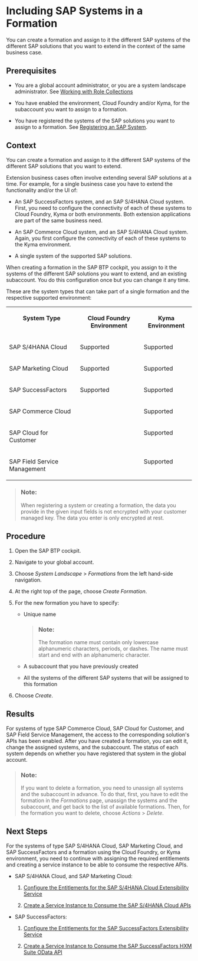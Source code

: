 <!-- loio68b04fa73aa740cb96ed380a85a4761a -->

# Including SAP Systems in a Formation

You can create a formation and assign to it the different SAP systems of the different SAP solutions that you want to extend in the context of the same business case.



<a name="loio68b04fa73aa740cb96ed380a85a4761a__prereq_b4m_xrd_jlb"/>

## Prerequisites

-   You are a global account administrator, or you are a system landscape administrator. See [Working with Role Collections](../50-administration-and-ops/Working_with_Role_Collections_393ea0b.md)

-   You have enabled the environment, Cloud Foundry and/or Kyma, for the subaccount you want to assign to a formation.

-   You have registered the systems of the SAP solutions you want to assign to a formation. See [Registering an SAP System](Registering_an_SAP_System_2ffdaff.md).




## Context

You can create a formation and assign to it the different SAP systems of the different SAP solutions that you want to extend.

Extension business cases often involve extending several SAP solutions at a time. For example, for a single business case you have to extend the functionality and/or the UI of:

-   An SAP SuccessFactors system, and an SAP S/4HANA Cloud system. First, you need to configure the connectivity of each of these systems to Cloud Foundry, Kyma or both environments. Both extension applications are part of the same business need.

-   An SAP Commerce Cloud system, and an SAP S/4HANA Cloud system. Again, you first configure the connectivity of each of these systems to the Kyma environment.

-   A single system of the supported SAP solutions.


When creating a formation in the SAP BTP cockpit, you assign to it the systems of the different SAP solutions you want to extend, and an existing subaccount. You do this configuration once but you can change it any time.

These are the system types that can take part of a single formation and the respective supported environment:


<table>
<tr>
<th valign="top">

System Type



</th>
<th valign="top">

Cloud Foundry Environment



</th>
<th valign="top">

Kyma Environment



</th>
</tr>
<tr>
<td valign="top">

SAP S/4HANA Cloud



</td>
<td valign="top">

Supported



</td>
<td valign="top">

Supported



</td>
</tr>
<tr>
<td valign="top">

SAP Marketing Cloud



</td>
<td valign="top">

Supported



</td>
<td valign="top">

Supported



</td>
</tr>
<tr>
<td valign="top">

SAP SuccessFactors



</td>
<td valign="top">

Supported



</td>
<td valign="top">

Supported



</td>
</tr>
<tr>
<td valign="top">

SAP Commerce Cloud



</td>
<td valign="top">

 



</td>
<td valign="top">

Supported



</td>
</tr>
<tr>
<td valign="top">

SAP Cloud for Customer



</td>
<td valign="top">

 



</td>
<td valign="top">

Supported



</td>
</tr>
<tr>
<td valign="top">

SAP Field Service Management



</td>
<td valign="top">

 



</td>
<td valign="top">

Supported



</td>
</tr>
</table>

> ### Note:  
> When registering a system or creating a formation, the data you provide in the given input fields is not encrypted with your customer managed key. The data you enter is only encrypted at rest.



## Procedure

1.  Open the SAP BTP cockpit.

2.  Navigate to your global account.

3.  Choose *System Landscape* \> *Formations* from the left hand-side navigation.

4.  At the right top of the page, choose *Create Formation*.

5.  For the new formation you have to specify:

    -   Unique name

        > ### Note:  
        > The formation name must contain only lowercase alphanumeric characters, periods, or dashes. The name must start and end with an alphanumeric character.

    -   A subaccount that you have previously created

    -   All the systems of the different SAP systems that will be assigned to this formation


6.  Choose *Create*.




<a name="loio68b04fa73aa740cb96ed380a85a4761a__result_ll5_vsd_jlb"/>

## Results

For systems of type SAP Commerce Cloud, SAP Cloud for Customer, and SAP Field Service Management, the access to the corresponding solution's APIs has been enabled. After you have created a formation, you can edit it, change the assigned systems, and the subaccount. The status of each system depends on whether you have registered that system in the global account.

> ### Note:  
> If you want to delete a formation, you need to unassign all systems and the subaccount in advance. To do that, first, you have to edit the formation in the *Formations* page, unassign the systems and the subaccount, and get back to the list of available formations. Then, for the formation you want to delete, choose *Actions* \> *Delete*.



<a name="loio68b04fa73aa740cb96ed380a85a4761a__postreq_jls_r5d_jlb"/>

## Next Steps

For the systems of type SAP S/4HANA Cloud, SAP Marketing Cloud, and SAP SuccessFactors and a formation using the Cloud Foundry, or Kyma environment, you need to continue with assigning the required entitlements and creating a service instance to be able to consume the respective APIs.

-   SAP S/4HANA Cloud, and SAP Marketing Cloud:

    1.  [Configure the Entitlements for the SAP S/4HANA Cloud Extensibility Service](Configure_the_Entitlements_for_the_SAP_S4HANA_Cloud_Extensibility_Service_65ad330.md)

    2.  [Create a Service Instance to Consume the SAP S/4HANA Cloud APIs](Create_a_Service_Instance_to_Consume_the_SAP_S4HANA_Cloud_APIs_a735641.md)


-   SAP SuccessFactors:

    1.  [Configure the Entitlements for the SAP SuccessFactors Extensibility Service](Configure_the_Entitlements_for_the_SAP_SuccessFactors_Extensibility_Service_b01e625.md)

    2.  [Create a Service Instance to Consume the SAP SuccessFactors HXM Suite OData API](Create_a_Service_Instance_to_Consume_the_SAP_SuccessFactors_HXM_Suite_OData_API_46c5ea1.md)



